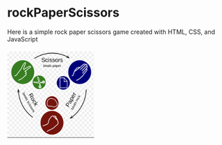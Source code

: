 # rockPaperScissors
Here is a simple rock paper scissors game created with HTML, CSS, and JavaScript
<br/><img src="rockPaperScissor.jpg" style="width: 200px; height: 200px; margin-top:20px"><img>
